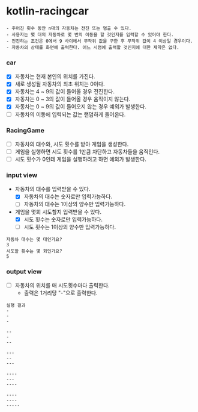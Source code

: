 # kotlin-racingcar

```
- 주어진 횟수 동안 n대의 자동차는 전진 또는 멈출 수 있다.
- 사용자는 몇 대의 자동차로 몇 번의 이동을 할 것인지를 입력할 수 있어야 한다.
- 전진하는 조건은 0에서 9 사이에서 무작위 값을 구한 후 무작위 값이 4 이상일 경우이다.
- 자동차의 상태를 화면에 출력한다. 어느 시점에 출력할 것인지에 대한 제약은 없다.
```

### car
- [x] 자동차는 현재 본인의 위치를 가진다.
- [x] 새로 생성될 자동차의 최초 위치는 0이다.
- [x] 자동차는 4 ~ 9의 값이 들어올 경우 전진한다.
- [x] 자동차는 0 ~ 3의 값이 들어올 경우 움직이지 않는다.
- [x] 자동차는 0 ~ 9의 값이 들어오지 않는 경우 예외가 발생한다.
- [ ] 자동차의 이동에 입력되는 값는 랜덤하게 들어온다.

### RacingGame
- [ ] 자동차의 대수와, 시도 횟수를 받아 게임을 생성한다.
- [ ] 게임을 실행하면 시도 횟수를 1만큼 차단하고 자동차들을 움직인다.
- [ ] 시도 횟수가 0인데 게임을 실행하려고 하면 예외가 발생한다.

### input view
- 자동차의 대수를 입력받을 수 있다.
  - [x] 자동차의 대수는 숫자로만 입력가능하다.
  - [ ] 자동차의 대수는 1이상의 양수만 입력가능하다.
- 게임을 몇회 시도할지 입력받을 수 있다.
  - [x] 시도 횟수는 숫자로만 입력가능하다.
  - [ ] 시도 횟수는 1이상의 양수만 입력가능하다.
```
자동차 대수는 몇 대인가요?
3
시도할 횟수는 몇 회인가요?
5
```

### output view
- [ ] 자동차의 위치를 매 시도횟수마다 출력한다.
  - 출력은 1거리당 "-"으로 출력한다.
```
실행 결과
-
-
-

--
-
--

---
--
---

----
---
----

----
----
-----
```

